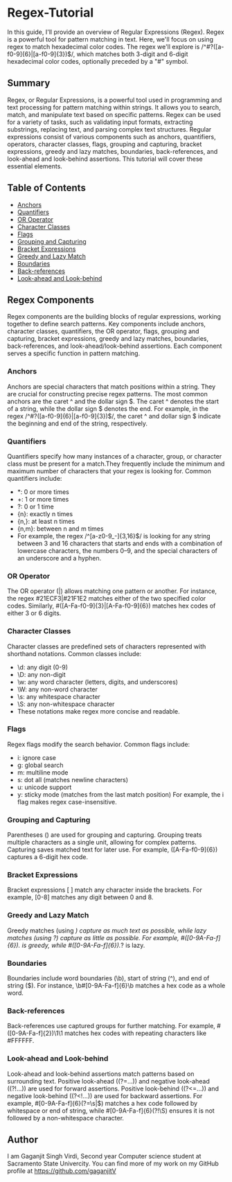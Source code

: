 # Regex-Tutorial

In this guide, I'll provide an overview of Regular Expressions (Regex). Regex is a powerful tool for pattern matching in text. Here, we'll focus on using regex to match hexadecimal color codes. The regex we'll explore is /^#?([a-f0-9]{6}|[a-f0-9]{3})$/, which matches both 3-digit and 6-digit hexadecimal color codes, optionally preceded by a "#" symbol.

## Summary
Regex, or Regular Expressions, is a powerful tool used in programming and text processing for pattern matching within strings. It allows you to search, match, and manipulate text based on specific patterns. Regex can be used for a variety of tasks, such as validating input formats, extracting substrings, replacing text, and parsing complex text structures.
Regular expressions consist of various components such as anchors, quantifiers, operators, character classes, flags, grouping and capturing, bracket expressions, greedy and lazy matches, boundaries, back-references, and look-ahead and look-behind assertions. This tutorial will cover these essential elements.

## Table of Contents

- [Anchors](#anchors)
- [Quantifiers](#quantifiers)
- [OR Operator](#or-operator)
- [Character Classes](#character-classes)
- [Flags](#flags)
- [Grouping and Capturing](#grouping-and-capturing)
- [Bracket Expressions](#bracket-expressions)
- [Greedy and Lazy Match](#greedy-and-lazy-match)
- [Boundaries](#boundaries)
- [Back-references](#back-references)
- [Look-ahead and Look-behind](#look-ahead-and-look-behind)

## Regex Components
Regex components are the building blocks of regular expressions, working together to define search patterns. Key components include anchors, character classes, quantifiers, the OR operator, flags, grouping and capturing, bracket expressions, greedy and lazy matches, boundaries, back-references, and look-ahead/look-behind assertions. Each component serves a specific function in pattern matching.

### Anchors
Anchors are special characters that match positions within a string. They are crucial for constructing precise regex patterns. The most common anchors are the caret ^ and the dollar sign $. The caret ^ denotes the start of a string, while the dollar sign $ denotes the end. For example, in the regex /^#?([a-f0-9]{6}|[a-f0-9]{3})$/, the caret ^ and dollar sign $ indicate the beginning and end of the string, respectively.


### Quantifiers
Quantifiers specify how many instances of a character, group, or character class must be present for a match.They frequently include the minimum and maximum number of characters that your regex is looking for. Common quantifiers include:
- *: 0 or more times
- +: 1 or more times
- ?: 0 or 1 time
- {n}: exactly n times
- {n,}: at least n times
- {n,m}: between n and m times
- For example, the regex /^[a-z0-9_-]{3,16}$/ is looking for any string between 3 and 16 characters that starts and ends with a combination of lowercase characters, the numbers 0–9, and the special characters of an underscore and a hyphen.

### OR Operator
The OR operator (|) allows matching one pattern or another. For instance, the regex #21ECF3|#21F1E2 matches either of the two specified color codes. Similarly, #([A-Fa-f0-9]{3}|[A-Fa-f0-9]{6}) matches hex codes of either 3 or 6 digits.

### Character Classes
Character classes are predefined sets of characters represented with shorthand notations. Common classes include:

- \d: any digit (0-9)
- \D: any non-digit
- \w: any word character (letters, digits, and underscores)
- \W: any non-word character
- \s: any whitespace character
- \S: any non-whitespace character
- These notations make regex more concise and readable.

### Flags
Regex flags modify the search behavior. Common flags include:

- i: ignore case
- g: global search
- m: multiline mode
- s: dot all (matches newline characters)
- u: unicode support
- y: sticky mode (matches from the last match position)
For example, the i flag makes regex case-insensitive.

### Grouping and Capturing
Parentheses () are used for grouping and capturing. Grouping treats multiple characters as a single unit, allowing for complex patterns. Capturing saves matched text for later use. For example, ([A-Fa-f0-9]{6}) captures a 6-digit hex code.


### Bracket Expressions
Bracket expressions [ ] match any character inside the brackets. For example, [0-8] matches any digit between 0 and 8.

### Greedy and Lazy Match
Greedy matches (using *) capture as much text as possible, while lazy matches (using *?) capture as little as possible. For example, #([0-9A-Fa-f]{6}).* is greedy, while #([0-9A-Fa-f]{6}).*? is lazy.

### Boundaries
Boundaries include word boundaries (\b), start of string (^), and end of string ($). For instance, \b#[0-9A-Fa-f]{6}\b matches a hex code as a whole word.

### Back-references
Back-references use captured groups for further matching. For example, #([0-9A-Fa-f]{2})\1\1 matches hex codes with repeating characters like #FFFFFF.


### Look-ahead and Look-behind
Look-ahead and look-behind assertions match patterns based on surrounding text. Positive look-ahead ((?=...)) and negative look-ahead ((?!...)) are used for forward assertions. Positive look-behind ((?<=...)) and negative look-behind ((?<!...)) are used for backward assertions. For example, #[0-9A-Fa-f]{6}(?=\s|$) matches a hex code followed by whitespace or end of string, while #[0-9A-Fa-f]{6}(?!\S) ensures it is not followed by a non-whitespace character.

## Author
I am Gaganjit Singh Virdi, Second year Computer science student at Sacramento State Univercity. 
You can find more of my work on my GitHub profile at https://github.com/gaganjitV
